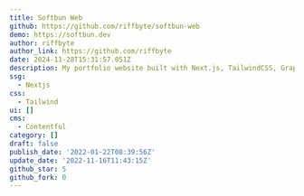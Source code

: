 ```yaml
---
title: Softbun Web
github: https://github.com/riffbyte/softbun-web
demo: https://softbun.dev
author: riffbyte
author_link: https://github.com/riffbyte
date: 2024-11-28T15:31:57.051Z
description: My portfolio website built with Next.js, TailwindCSS, GraphQL and Contentful
ssg:
  - Nextjs
css:
  - Tailwind
ui: []
cms:
  - Contentful
category: []
draft: false
publish_date: '2022-01-22T08:39:56Z'
update_date: '2022-11-16T11:43:15Z'
github_star: 5
github_fork: 0
---
```

